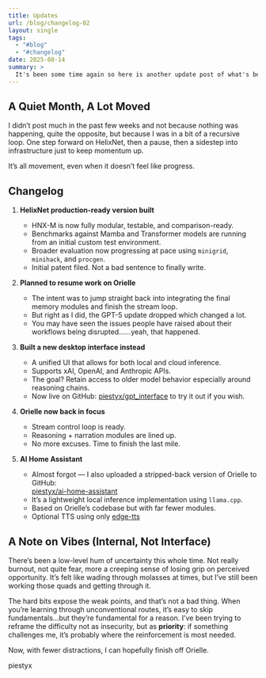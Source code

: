 ```yaml
---
title: Updates
url: /blog/changelog-02
layout: single
tags:
  - "#blog"
  - "#changelog"
date: 2025-08-14
summary: >
  It's been some time again so here is another update post of what's been going on…
---
```

## A Quiet Month, A Lot Moved

I didn’t post much in the past few weeks and not because nothing was happening, quite the opposite, but because I was in a bit of a recursive loop. One step forward on HelixNet, then a pause, then a sidestep into infrastructure just to keep momentum up.

It’s all movement, even when it doesn’t feel like progress.

## Changelog

1. **HelixNet production-ready version built**
   - HNX-M is now fully modular, testable, and comparison-ready.
   - Benchmarks against Mamba and Transformer models are running from an initial custom test environment.
   - Broader evaluation now progressing at pace using `minigrid`, `minihack`, and `procgen`.
   - Initial patent filed. Not a bad sentence to finally write.

2. **Planned to resume work on Orielle**
   - The intent was to jump straight back into integrating the final memory modules and finish the stream loop.
   - But right as I did, the GPT-5 update dropped which changed a lot.
   - You may have seen the issues people have raised about their workflows being disrupted……yeah, that happened.

3. **Built a new desktop interface instead**
   - A unified UI that allows for both local and cloud inference.
   - Supports xAI, OpenAI, and Anthropic APIs.
   - The goal? Retain access to older model behavior especially around reasoning chains.
   - Now live on GitHub: [piestyx/gpt_interface](https://github.com/piestyx/gpt_interface) to try it out if you wish.

4. **Orielle now back in focus**
   - Stream control loop is ready.
   - Reasoning + narration modules are lined up.
   - No more excuses. Time to finish the last mile.

5. **AI Home Assistant**
   - Almost forgot — I also uploaded a stripped-back version of Orielle to GitHub:  
     [piestyx/ai-home-assistant](https://github.com/piestyx/ai-home-assistant)
   - It’s a lightweight local inference implementation using `llama.cpp`.
   - Based on Orielle’s codebase but with far fewer modules.
   - Optional TTS using only [edge-tts](https://github.com/rany2/edge-tts)

## A Note on Vibes (Internal, Not Interface)

There’s been a low-level hum of uncertainty this whole time. Not really burnout, not quite fear, more a creeping sense of losing grip on perceived opportunity. It’s felt like wading through molasses at times, but I’ve still been working those quads and getting through it.

The hard bits expose the weak points, and that’s not a bad thing. When you’re learning through unconventional routes, it’s easy to skip fundamentals…but they’re fundamental for a reason. I’ve been trying to reframe the difficulty not as insecurity, but as **priority**: if something challenges me, it’s probably where the reinforcement is most needed.

Now, with fewer distractions, I can hopefully finish off Orielle.

piestyx